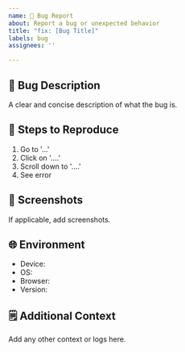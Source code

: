 ```yaml
---
name: 🐛 Bug Report
about: Report a bug or unexpected behavior
title: "fix: [Bug Title]"
labels: bug
assignees: ''

---
```


## 🐛 Bug Description
A clear and concise description of what the bug is.

## 🔁 Steps to Reproduce
1. Go to '...'
2. Click on '....'
3. Scroll down to '....'
4. See error

## 📱 Screenshots
If applicable, add screenshots.

## 🌐 Environment
- Device:
- OS:
- Browser:
- Version:

## 🗒️ Additional Context
Add any other context or logs here.
